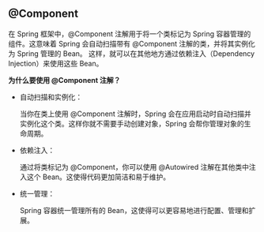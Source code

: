 @Component
---
在 Spring 框架中，@Component 注解用于将一个类标记为 Spring 容器管理的组件。这意味着 Spring 会自动扫描带有 @Component 注解的类，并将其实例化为 Spring 管理的 Bean。
这样，就可以在其他地方通过依赖注入（Dependency Injection）来使用这些 Bean。

**为什么要使用 @Component 注解？**
- 自动扫描和实例化：

     当你在类上使用 @Component 注解时，Spring 会在应用启动时自动扫描并实例化这个类。这样你就不需要手动创建对象，Spring 会帮你管理对象的生命周期。

- 依赖注入：

     通过将类标记为 @Component，你可以使用 @Autowired 注解在其他类中注入这个 Bean。这使得代码更加简洁和易于维护。

- 统一管理：

     Spring 容器统一管理所有的 Bean，这使得可以更容易地进行配置、管理和扩展。
